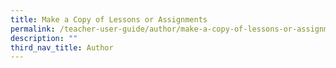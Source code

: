 ```yaml
---
title: Make a Copy of Lessons or Assignments
permalink: /teacher-user-guide/author/make-a-copy-of-lessons-or-assignments/
description: ""
third_nav_title: Author
---
```

